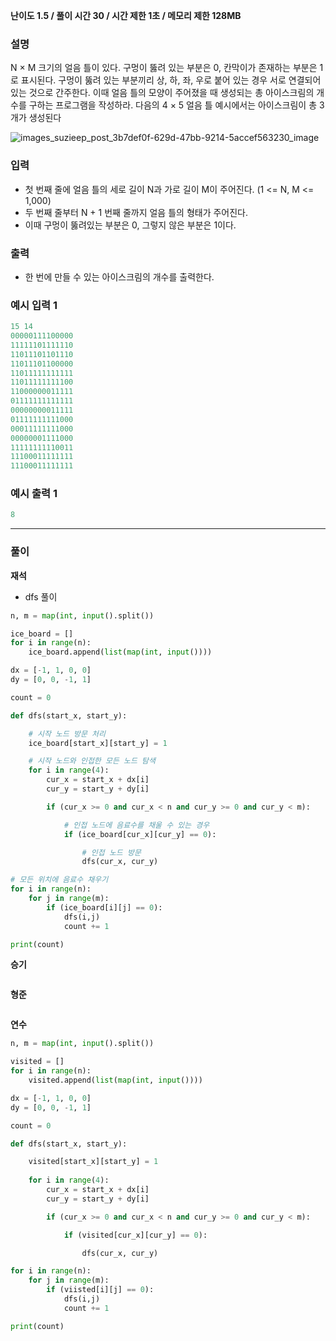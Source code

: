 **난이도 1.5   /  풀이 시간 30   /  시간 제한 1초   /  메모리 제한 128MB**

### **설명**

N × M 크기의 얼음 틀이 있다. 구멍이 뚫려 있는 부분은 0, 칸막이가 존재하는 부분은 1로 표시된다. 구멍이 뚫려 있는 부분끼리 상, 하, 좌, 우로 붙어 있는 경우 서로 연결되어 있는 것으로 간주한다. 이때 얼음 틀의 모양이 주어졌을 때 생성되는 총 아이스크림의 개수를 구하는 프로그램을 작성하라. 다음의 4 × 5 얼음 틀 예시에서는 아이스크림이 총 3개가 생성된다

![images_suzieep_post_3b7def0f-629d-47bb-9214-5accef563230_image](https://user-images.githubusercontent.com/110963294/224481522-bf0eb3fd-a5ec-41d9-b53c-f2ebce1f7f44.png)


### **입력**

- 첫 번째 줄에 얼음 틀의 세로 길이 N과 가로 길이 M이 주어진다. (1 <= N, M <= 1,000)
- 두 번째 줄부터 N + 1 번째 줄까지 얼음 틀의 형태가 주어진다.
- 이때 구멍이 뚫려있는 부분은 0, 그렇지 않은 부분은 1이다.

### **출력**

- 한 번에 만들 수 있는 아이스크림의 개수를 출력한다.

### **예시 입력 1**

```java
15 14
00000111100000
11111101111110
11011101101110
11011101100000
11011111111111
11011111111100
11000000011111
01111111111111
00000000011111
01111111111000
00011111111000
00000001111000
11111111110011
11100011111111
11100011111111

```

### **예시 출력 1**

```java
8
```

---

### **풀이**

**재석**
- dfs 풀이
```python
n, m = map(int, input().split())

ice_board = []
for i in range(n):
    ice_board.append(list(map(int, input())))

dx = [-1, 1, 0, 0]
dy = [0, 0, -1, 1]

count = 0

def dfs(start_x, start_y):

    # 시작 노드 방문 처리
    ice_board[start_x][start_y] = 1

    # 시작 노드와 인접한 모든 노드 탐색
    for i in range(4):
        cur_x = start_x + dx[i]
        cur_y = start_y + dy[i]

        if (cur_x >= 0 and cur_x < n and cur_y >= 0 and cur_y < m):

            # 인접 노드에 음료수를 채울 수 있는 경우
            if (ice_board[cur_x][cur_y] == 0):

                # 인접 노드 방문
                dfs(cur_x, cur_y)

# 모든 위치에 음료수 채우기
for i in range(n):
    for j in range(m):
        if (ice_board[i][j] == 0):
            dfs(i,j)
            count += 1

print(count)
```

**승기**

```python

```

**형준**

```java

```

**연수**

```python
n, m = map(int, input().split())

visited = []
for i in range(n):
    visited.append(list(map(int, input())))

dx = [-1, 1, 0, 0]
dy = [0, 0, -1, 1]

count = 0

def dfs(start_x, start_y):

    visited[start_x][start_y] = 1
    
    for i in range(4):
        cur_x = start_x + dx[i]
        cur_y = start_y + dy[i]

        if (cur_x >= 0 and cur_x < n and cur_y >= 0 and cur_y < m):

            if (visited[cur_x][cur_y] == 0):

                dfs(cur_x, cur_y)

for i in range(n):
    for j in range(m):
        if (viisted[i][j] == 0):
            dfs(i,j)
            count += 1

print(count)
```
